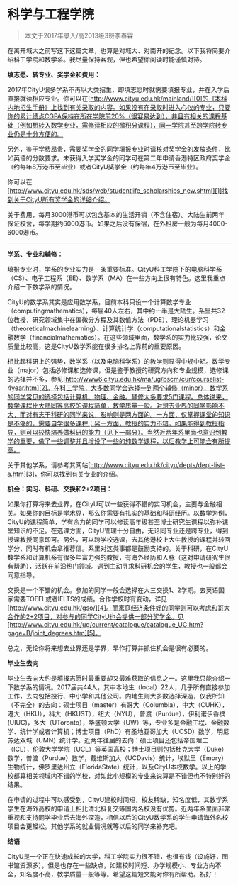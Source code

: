 
# 科学与工程学院  

> 本文于2017年录入/高2013级3班李春霖  



在离开城大之前写这下这篇文章，也算是对城大、对南开的纪念。以下我将简要介绍科工学院和数学系。我尽量保持客观，但也希望你阅读时能谨慎对待。



**填志愿、转专业、奖学金和费用：**

2017年CityU很多学系不再以大类招生，即填志愿时就需要填报专业，并在入学后直接就读相应专业。你可以在[http://www.cityu.edu.hk/mainland/][0]的《本科内地招生手册》上找到有关录取的内容。如果没有在录取时进入心仪的专业，只要你的累计绩点CGPA保持在所在学院前20%（很容易达到），并且有相关的课程基础（例如想转入数学专业，需修读相应的微积分课程），同一学院甚至跨学院转专业仍是十分方便的。

另外，鉴于学费昂贵，需要奖学金的同学填报专业时请核对奖学金的发放条件，比如英语的分数要求。未获得入学奖学金的同学可在第二年申请香港特区政府奖学金（约每年8万港币至毕业）或者CityU奖学金（约每年4万港币至毕业）。

你可以在[http://www.cityu.edu.hk/sds/web/studentlife_scholarships_new.shtml][1]找到关于CityU所有奖学金的详细介绍。

关于费用，每月3000港币可以包含基本的生活开销（不含住宿）。大陆生前两年保证校舍，每学期约6000港币。如果之后没有保宿，在外租房一般为每月4000-6000港币。

****

**学系、专业和辅修：**

填报专业时，学系的专业实力是一条重要标准。CityU科工学院下的电脑科学系（CS）、电子工程系（EE）、数学系（MA）在一些方向上很有特色。这里我重点介绍一下数学系的情况。

CityU的数学系其实是应用数学系，目前本科只设一个计算数学专业（computingmathematics），每届40人左右，其中约一半是大陆生。系里共32位教授，研究领域集中在偏微分方程及其数值方法（PDE）、理论机器学习（theoreticalmachinelearning）、计算统计学（computationalstatistics）和金融数学（financialmathematics）。在这些领域里面，数学系的实力比较强，论文质量比较高，这是CityU数学系能在很多排名上靠前的重要原因。

相比起科研上的强势，数学系（以及电脑科学系）的教学则显得中规中矩。数学专业（major）包括必修课和选修课，但是鉴于教授的研究方向和专业规模，选修课的选择并不多，参见[http://www6.cityu.edu.hk/ma/ug/bscm/cur/courselist-4year.htm][2]。在科工学院，大多数同学会选择一到两个辅修（minor），数学系的同学常见的选择包括计算机、物理、金融。辅修大多要求5门课程。总体说来，数学课程比大陆同等高校的课程简单，教学质量一般。对想去业界的同学影响不大，而对有志于科研的同学来说，影响则是两方面的。一方面，仅掌握课堂的知识是不够的，需要自学很多课程；另一方面，教授的实力不错，如果能得到教授指导，则可以较快培养做科研的能力（见下一部分）。当然近两年系里面也意识到教学的重要，做了一些调整并且增设了一些的纯数学课程，以后教学上可能会有所提高。

关于其他学系，请参考其网站[http://www.cityu.edu.hk/cityu/depts/dept-list-a.htm][3]，你可以找到有关专业的介绍。



**机会：实习、科研、交换和2+2项目：**

如果你打算将来去业界，在CityU可以一些获得不错的实习机会，主要与金融相关。如果你的目标是学术界，那么你需要有扎实的基础和科研经历。以数学为例，CityU的课程简单，学有余力的同学可以修读高年级甚至博士研究生课程以弥补课堂知识的不足。在选课方面，CityU管理十分自由，无论同专业还是跨专业，得到授课教授同意即可。另外，可以跨学校选课，去其他港校上大牛教授的课程并转回学分，同时有机会拿推荐信。系里对这类事都是鼓励支持的。关于科研，在CityU数学系和计算机系有很多年富力强的教授，有海外经历和人脉（这对申请研究生很有帮助），活跃在前沿热门领域。遇到主动寻求科研机会的学生，教授也一般都会同意指导。

交换是一个不错的机会。参加的同学一般会选择在大三交换1、2学期。去英语国家需要TOEFL或者IELTS的成绩。合作学校时有变动，详见[http://www.cityu.edu.hk/gso/][4]。而家庭经济条件好的同学则可以考虑和哥大合作的2+2项目，对参与的同学CityU也会提供一部分奖学金。见[http://www.cityu.edu.hk/ug/current/catalogue/catalogue_UC.htm?page=B/joint_degrees.htm][5]。

总之，无论你将来想去业界还是学界，早作打算并抓住机会是很有必要的。



**毕业生去向**

毕业生去向大约是填报志愿时最重要却又最难获取的信息之一。这里我只能介绍一下数学系的情况。2017届共44人，其中本地生（local）22人，几乎所有直接参加工作，去向包括投行、中小学和其他公司。内地生则大多数选择深造，仅我所知（不完全）的去向：硕士项目（master）有哥大（Columbia），中大（CUHK），港大（HKU），科大（HKUST），纽大（NYU），普渡（Purdue），伊利诺伊香槟(UIUC)，多大（UToronto），华盛顿大学（UW）等，专业多是金融工程、金融数学、统计学或者计算机；博士项目（PhD）有圣地亚哥加大（UCSD）数学，明尼苏达双城（UMN）统计学。近两年往届的去向：硕士项目还包括帝国理工（ICL），伦敦大学学院（UCL）等英国高校；博士项目则包括杜克大学（Duke）数学，普渡（Purdue）数学，戴维斯加大（UCDavis）统计，埃默里（Emory）生物统计，佛罗里达州立（FloridaState）统计，以及CityU本校数学。以上的学校都算相关领域内不错的学校，对如此小规模的专业来说算是不错但也不特别好的结果。

在申请的过程中可以感受到，CityU建校时间短，校友稀缺，知名度低，其数学系学生在海外高校的申请上相比清北科复交等国内名校没有优势。近两年系里面非常重视和支持同学毕业后去海外深造，相信以后的CityU数学系的学生申请海外名校项目会更轻松。其他学系的就业情况就等以后的同学来补充吧。



**结语**

CityU是一个正在快速成长的大学，科工学院实力很不错，也很有钱（设施好，图书馆资源多），但是也存在一些缺点，如建校时间短、办学规模小、专业方向不全，知名度不高，教学质量一般等等。希望这篇短文能对你有所帮助。祝好！



[0]:http://www.cityu.edu.hk/mainland/
[1]:http://www.cityu.edu.hk/sds/web/studentlife_scholarships_new.shtml
[2]:http://www6.cityu.edu.hk/ma/ug/bscm/cur/courselist-4year.htm
[3]:http://www.cityu.edu.hk/cityu/depts/dept-list-a.htm
[4]:http://www.cityu.edu.hk/gso/
[5]:http://www.cityu.edu.hk/ug/current/catalogue/catalogue_UC.htm?page=B/joint_degrees.htm

